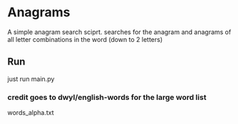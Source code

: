 # Anagrams
A simple anagram search sciprt.
searches for the anagram and anagrams of all letter combinations in the word (down to 2 letters)

## Run
just run main.py


### credit goes to dwyl/english-words for the large word list
words_alpha.txt 
